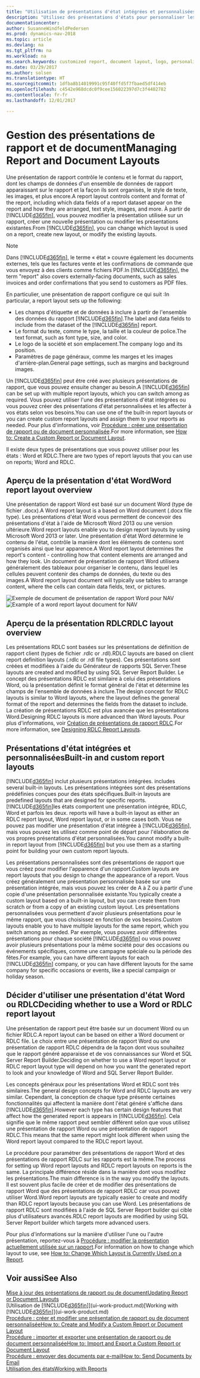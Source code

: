 ```yaml
---
title: "Utilisation de présentations d'état intégrées et personnalisées pour les états et les documents"
description: "Utilisez des présentations d'états pour personnaliser les documents, par exemple, pour personnaliser la police, le logo, ou la mise en page des fichiers PDF que vous envoyez aux clients."
documentationcenter: 
author: SusanneWindfeldPedersen
ms.prod: dynamics-nav-2018
ms.topic: article
ms.devlang: na
ms.tgt_pltfrm: na
ms.workload: na
ms.search.keywords: customized report, document layout, logo, personalize
ms.date: 03/29/2017
ms.author: solsen
ms.translationtype: HT
ms.sourcegitcommit: 1dfba8b14019991c95f40ffd5f7fbaed5df414eb
ms.openlocfilehash: c4542e968dcdc0f9cee156022397d7c3f4402782
ms.contentlocale: fr-fr
ms.lasthandoff: 12/01/2017

---
```

# <a name="managing-report-and-document-layouts"></a><span data-ttu-id="ec729-103">Gestion des présentations de rapport et de document</span><span class="sxs-lookup"><span data-stu-id="ec729-103">Managing Report and Document Layouts</span></span>
<span data-ttu-id="ec729-104">Une présentation de rapport contrôle le contenu et le format du rapport, dont les champs de données d'un ensemble de données de rapport apparaissant sur le rapport et la façon ils sont organisés, le style de texte, les images, et plus encore.</span><span class="sxs-lookup"><span data-stu-id="ec729-104">A report layout controls content and format of the report, including which data fields of a report dataset appear on the report and how they are arranged, text style, images, and more.</span></span> <span data-ttu-id="ec729-105">À partir de [!INCLUDE[d365fin](includes/d365fin_md.md)], vous pouvez modifier la présentation utilisée sur un rapport, créer une nouvelle présentation ou modifier les présentations existantes.</span><span class="sxs-lookup"><span data-stu-id="ec729-105">From [!INCLUDE[d365fin](includes/d365fin_md.md)], you can change which layout is used on a report, create new layout, or modify the existing layouts.</span></span>

> [!NOTE]  
>   <span data-ttu-id="ec729-106">Dans [!INCLUDE[d365fin](includes/d365fin_md.md)], le terme « état » couvre également les documents externes, tels que les factures vente et les confirmations de commande que vous envoyez à des clients comme fichiers PDF.</span><span class="sxs-lookup"><span data-stu-id="ec729-106">In [!INCLUDE[d365fin](includes/d365fin_md.md)], the term "report" also covers externally-facing documents, such as sales invoices and order confirmations that you send to customers as PDF files.</span></span>

<span data-ttu-id="ec729-107">En particulier, une présentation de rapport configure ce qui suit :</span><span class="sxs-lookup"><span data-stu-id="ec729-107">In particular, a report layout sets up the following:</span></span>

* <span data-ttu-id="ec729-108">Les champs d'étiquette et de données à inclure à partir de l'ensemble des données du rapport [!INCLUDE[d365fin](includes/d365fin_md.md)].</span><span class="sxs-lookup"><span data-stu-id="ec729-108">The label and data fields to include from the dataset of the [!INCLUDE[d365fin](includes/d365fin_md.md)] report.</span></span>
* <span data-ttu-id="ec729-109">Le format du texte, comme le type, la taille et la couleur de police.</span><span class="sxs-lookup"><span data-stu-id="ec729-109">The text format, such as font type, size, and color.</span></span>
* <span data-ttu-id="ec729-110">Le logo de la société et son emplacement.</span><span class="sxs-lookup"><span data-stu-id="ec729-110">The company logo and its position.</span></span>
* <span data-ttu-id="ec729-111">Paramètres de page généraux, comme les marges et les images d'arrière-plan.</span><span class="sxs-lookup"><span data-stu-id="ec729-111">General page settings, such as margins and background images.</span></span>

<span data-ttu-id="ec729-112">Un [!INCLUDE[d365fin](includes/d365fin_md.md)] peut être créé avec plusieurs présentations de rapport, que vous pouvez ensuite changer au besoin.</span><span class="sxs-lookup"><span data-stu-id="ec729-112">A [!INCLUDE[d365fin](includes/d365fin_md.md)] can be set up with multiple report layouts, which you can switch among as required.</span></span> <span data-ttu-id="ec729-113">Vous pouvez utiliser l'une des présentations d'état intégrées ou vous pouvez créer des présentations d'état personnalisées et les affecter à vos états selon vos besoins.</span><span class="sxs-lookup"><span data-stu-id="ec729-113">You can use one of the built-in report layouts or you can create custom report layouts and assign them to your reports as needed.</span></span> <span data-ttu-id="ec729-114">Pour plus d'informations, voir [Procédure : créer une présentation de rapport ou de document personnalisée](ui-how-create-custom-report-layout.md).</span><span class="sxs-lookup"><span data-stu-id="ec729-114">For more information, see [How to: Create a Custom Report or Document Layout](ui-how-create-custom-report-layout.md).</span></span>

<span data-ttu-id="ec729-115">Il existe deux types de présentations que vous pouvez utiliser pour les états : Word et RDLC.</span><span class="sxs-lookup"><span data-stu-id="ec729-115">There are two types of report layouts that you can use on reports; Word and RDLC.</span></span>

## <a name="word-report-layout-overview"></a><span data-ttu-id="ec729-116">Aperçu de la présentation d'état Word</span><span class="sxs-lookup"><span data-stu-id="ec729-116">Word report layout overview</span></span>
<span data-ttu-id="ec729-117">Une présentation de rapport Word est basé sur un document Word (type de fichier .docx).</span><span class="sxs-lookup"><span data-stu-id="ec729-117">A Word report layout is a based on Word document (.docx file type).</span></span> <span data-ttu-id="ec729-118">Les présentations d'état Word vous permettent de concevoir des présentations d'état à l'aide de Microsoft Word 2013 ou une version ultérieure.</span><span class="sxs-lookup"><span data-stu-id="ec729-118">Word report layouts enable you to design report layouts by using Microsoft Word 2013 or later.</span></span> <span data-ttu-id="ec729-119">Une présentation d'état Word détermine le contenu de l'état, contrôle la manière dont les éléments de contenu sont organisés ainsi que leur apparence.</span><span class="sxs-lookup"><span data-stu-id="ec729-119">A Word report layout determines the report's content - controlling how that content elements are arranged and how they look.</span></span> <span data-ttu-id="ec729-120">Un document de présentation de rapport Word utilisera généralement des tableaux pour organiser le contenu, dans lequel les cellules peuvent contenir des champs de données, du texte ou des images.</span><span class="sxs-lookup"><span data-stu-id="ec729-120">A Word report layout document will typically use tables to arrange content, where the cells can contain data fields, text, or pictures.</span></span>

 <span data-ttu-id="ec729-121">![Exemple de document de présentation de rapport Word pour NAV](media/nav_wordreportlayout_edit_in_word_example.png "NAV_WordReportLayout_Edit_In_Word_Example")</span><span class="sxs-lookup"><span data-stu-id="ec729-121">![Example of a word report layout document for NAV](media/nav_wordreportlayout_edit_in_word_example.png "NAV_WordReportLayout_Edit_In_Word_Example")</span></span>  

## <a name="rdlc-layout-overview"></a><span data-ttu-id="ec729-122">Aperçu de la présentation RDLC</span><span class="sxs-lookup"><span data-stu-id="ec729-122">RDLC layout overview</span></span>
<span data-ttu-id="ec729-123">Les présentations RDLC sont basées sur les présentations de définition de rapport client (types de fichier .rdlc or .rdl).</span><span class="sxs-lookup"><span data-stu-id="ec729-123">RDLC layouts are based on client report definition layouts (.rdlc or .rdl file types).</span></span> <span data-ttu-id="ec729-124">Ces présentations sont créées et modifiées à l'aide du Générateur de rapports SQL Server.</span><span class="sxs-lookup"><span data-stu-id="ec729-124">These layouts are created and modified by using SQL Server Report Builder.</span></span> <span data-ttu-id="ec729-125">Le concept des présentations RDLC est similaire à celui des présentations Word, où la présentation définit le format général de l'état et détermine les champs de l'ensemble de données à inclure.</span><span class="sxs-lookup"><span data-stu-id="ec729-125">The design concept for RDLC layouts is similar to Word layouts, where the layout defines the general format of the report and determines the fields from the dataset to include.</span></span> <span data-ttu-id="ec729-126">La création de présentations RDLC est plus avancée que les présentations Word.</span><span class="sxs-lookup"><span data-stu-id="ec729-126">Designing RDLC layouts is more advanced than Word layouts.</span></span> <span data-ttu-id="ec729-127">Pour plus d'informations, voir [Création de présentations de rapport RDLC](https://msdn.microsoft.com/en-us/dynamics-nav/designing-rdlc-report-layouts).</span><span class="sxs-lookup"><span data-stu-id="ec729-127">For more information, see [Designing RDLC Report Layouts](https://msdn.microsoft.com/en-us/dynamics-nav/designing-rdlc-report-layouts).</span></span>

## <a name="built-in-and-custom-report-layouts"></a><span data-ttu-id="ec729-128">Présentations d'état intégrées et personnalisées</span><span class="sxs-lookup"><span data-stu-id="ec729-128">Built-in and custom report layouts</span></span>
[!INCLUDE[d365fin](includes/d365fin_md.md)]<span data-ttu-id="ec729-129"> inclut plusieurs présentations intégrées.</span><span class="sxs-lookup"><span data-stu-id="ec729-129"> includes several built-in layouts.</span></span> <span data-ttu-id="ec729-130">Les présentations intégrées sont des présentations prédéfinies conçues pour des états spécifiques.</span><span class="sxs-lookup"><span data-stu-id="ec729-130">Built-in layouts are predefined layouts that are designed for specific reports.</span></span> [!INCLUDE[d365fin](includes/d365fin_md.md)]<span data-ttu-id="ec729-131">les états comportent une présentation intégrée, RDLC, Word et parfois les deux.</span><span class="sxs-lookup"><span data-stu-id="ec729-131"> reports will have a built-in layout as either an RDLC report layout, Word report layout, or in some cases both.</span></span> <span data-ttu-id="ec729-132">Vous ne pouvez pas modifier une présentation d'état intégrée à [!INCLUDE[d365fin](includes/d365fin_md.md)], mais vous pouvez les utilisez comme point de départ pour l'élaboration de vos propres présentations d'état personnalisées.</span><span class="sxs-lookup"><span data-stu-id="ec729-132">You cannot modify a built-in report layout from [!INCLUDE[d365fin](includes/d365fin_md.md)] but you use them as a starting point for building your own custom report layouts.</span></span>

<span data-ttu-id="ec729-133">Les présentations personnalisées sont des présentations de rapport que vous créez pour modifier l'apparence d'un rapport.</span><span class="sxs-lookup"><span data-stu-id="ec729-133">Custom layouts are report layouts that you design to change the appearance of a report.</span></span> <span data-ttu-id="ec729-134">Vous créez généralement une présentation personnalisée basée sur une présentation intégrée, mais vous pouvez les créer de A à Z ou à partir d'une copie d'une présentation personnalisée existante.</span><span class="sxs-lookup"><span data-stu-id="ec729-134">You typically create a custom layout based on a built-in layout, but you can create them from scratch or from a copy of an existing custom layout.</span></span> <span data-ttu-id="ec729-135">Les présentations personnalisées vous permettent d'avoir plusieurs présentations pour le même rapport, que vous choisissez en fonction de vos besoins.</span><span class="sxs-lookup"><span data-stu-id="ec729-135">Custom layouts enable you to have multiple layouts for the same report, which you switch among as needed.</span></span> <span data-ttu-id="ec729-136">Par exemple, vous pouvez avoir différentes présentations pour chaque société [!INCLUDE[d365fin](includes/d365fin_md.md)] ou vous pouvez avoir plusieurs présentations pour la même société pour des occasions ou événements spécifiques, comme une campagne spéciale ou la période des fêtes.</span><span class="sxs-lookup"><span data-stu-id="ec729-136">For example, you can have different layouts for each [!INCLUDE[d365fin](includes/d365fin_md.md)] company, or you can have different layouts for the same company for specific occasions or events, like a special campaign or holiday season.</span></span>

## <a name="deciding-whether-to-use-a-word-or-rdlc-report-layout"></a><span data-ttu-id="ec729-137">Décider d'utiliser une présentation d'état Word ou RDLC</span><span class="sxs-lookup"><span data-stu-id="ec729-137">Deciding whether to use a Word or RDLC report layout</span></span>
<span data-ttu-id="ec729-138">Une présentation de rapport peut être basée sur un document Word ou un fichier RDLC.</span><span class="sxs-lookup"><span data-stu-id="ec729-138">A report layout can be based on either a Word document or RDLC file.</span></span> <span data-ttu-id="ec729-139">Le choix entre une présentation de rapport Word ou une présentation de rapport RDLC dépendra de la façon dont vous souhaitez que le rapport généré apparaisse et de vos connaissances sur Word et SQL Server Report Builder.</span><span class="sxs-lookup"><span data-stu-id="ec729-139">Deciding on whether to use a Word report layout or RDLC report layout type will depend on how you want the generated report to look and your knowledge of Word and SQL Server Report Builder.</span></span>

<span data-ttu-id="ec729-140">Les concepts généraux pour les présentations Word et RDLC sont très similaires.</span><span class="sxs-lookup"><span data-stu-id="ec729-140">The general design concepts for Word and RDLC layouts are very similar.</span></span> <span data-ttu-id="ec729-141">Cependant, la conception de chaque type présente certaines fonctionnalités qui affectent la manière dont l'état généré s'affiche dans [!INCLUDE[d365fin](includes/d365fin_md.md)].</span><span class="sxs-lookup"><span data-stu-id="ec729-141">However each type has certain design features that affect how the generated report is appears in [!INCLUDE[d365fin](includes/d365fin_md.md)].</span></span> <span data-ttu-id="ec729-142">Cela signifie que le même rapport peut sembler différent selon que vous utilisez une présentation de rapport Word ou une présentation de rapport RDLC.</span><span class="sxs-lookup"><span data-stu-id="ec729-142">This means that the same report might look different when using the Word report layout compared to the RDLC report layout.</span></span>

<span data-ttu-id="ec729-143">Le procédure pour paramétrer des présentations de rapport Word et des présentations de rapport RDLC sur les rapports est la même.</span><span class="sxs-lookup"><span data-stu-id="ec729-143">The process for setting up Word report layouts and RDLC report layouts on reports is the same.</span></span> <span data-ttu-id="ec729-144">La principale différence réside dans la manière dont vous modifiez les présentations.</span><span class="sxs-lookup"><span data-stu-id="ec729-144">The main difference is in the way you modify the layouts.</span></span> <span data-ttu-id="ec729-145">Il est souvent plus facile de créer et de modifier des présentations de rapport Word que des présentations de rapport RDLC car vous pouvez utiliser Word.</span><span class="sxs-lookup"><span data-stu-id="ec729-145">Word report layouts are typically easier to create and modify than RDLC report layouts because you can use Word.</span></span> <span data-ttu-id="ec729-146">Les présentations de rapport RDLC sont modifiées à l'aide de SQL Server Report builder qui cible plus d'utilisateurs avancés.</span><span class="sxs-lookup"><span data-stu-id="ec729-146">RDLC report layouts are modified by using SQL Server Report builder which targets more advanced users.</span></span>

<span data-ttu-id="ec729-147">Pour plus d'informations sur la manière d'utiliser l'une ou l'autre présentation, reportez-vous à [Procédure : modifier la présentation actuellement utilisée sur un rapport](ui-how-change-layout-currently-used-report.md).</span><span class="sxs-lookup"><span data-stu-id="ec729-147">For information on how to change which layout to use, see [How to: Change Which Layout is Currently Used on a Report](ui-how-change-layout-currently-used-report.md).</span></span>

## <a name="see-also"></a><span data-ttu-id="ec729-148">Voir aussi</span><span class="sxs-lookup"><span data-stu-id="ec729-148">See Also</span></span>
[<span data-ttu-id="ec729-149">Mise à jour des présentations de rapport ou de document</span><span class="sxs-lookup"><span data-stu-id="ec729-149">Updating Report or Document Layouts</span></span>](ui-update-report-layouts.md)  
<span data-ttu-id="ec729-150">[Utilisation de [!INCLUDE[d365fin](includes/d365fin_md.md)]](ui-work-product.md)</span><span class="sxs-lookup"><span data-stu-id="ec729-150">[Working with [!INCLUDE[d365fin](includes/d365fin_md.md)]](ui-work-product.md)</span></span>  
[<span data-ttu-id="ec729-151">Procédure : créer et modifier une présentation de rapport ou de document personnalisée</span><span class="sxs-lookup"><span data-stu-id="ec729-151">How to: Create and Modify a Custom Report or Document Layout</span></span>](ui-how-create-custom-report-layout.md)  
[<span data-ttu-id="ec729-152">Procédure : importer et exporter une présentation de rapport ou de document personnalisée</span><span class="sxs-lookup"><span data-stu-id="ec729-152">How to: Import and Export a Custom Report or Document Layout</span></span>](ui-how-import-and-export-report-layout.md)  
[<span data-ttu-id="ec729-153">Procédure : envoyer des documents par e-mail</span><span class="sxs-lookup"><span data-stu-id="ec729-153">How to: Send Documents by Email</span></span>](ui-how-send-documents-email.md)  
[<span data-ttu-id="ec729-154">Utilisation des états</span><span class="sxs-lookup"><span data-stu-id="ec729-154">Working with Reports</span></span>](ui-work-report.md)  

